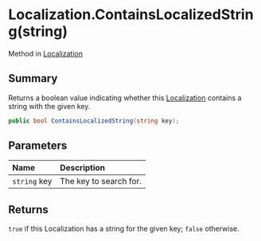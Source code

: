 # Localization.ContainsLocalizedString(string)

Method in [Localization](/docs/api/csharp/yarn.unity.localization.md)

## Summary


Returns a boolean value indicating whether this  <a href="yarn.unity.localization.md">Localization</a>  contains a string with the given key.


```csharp
public bool ContainsLocalizedString(string key);
```

## Parameters

|Name|Description|
|:---|:---|
|`string` key|The key to search for.|

## Returns

<code>true</code>  if this Localization has a string
for the given key;  <code>false</code>  otherwise.

